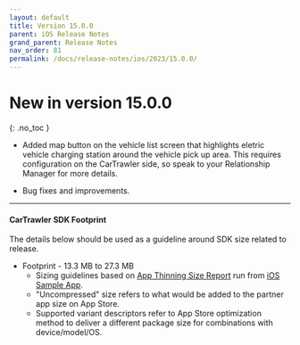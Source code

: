 ```yaml
---
layout: default
title: Version 15.0.0
parent: iOS Release Notes
grand_parent: Release Notes
nav_order: 81
permalink: /docs/release-notes/ios/2023/15.0.0/
---
```


# New in version 15.0.0

{: .no_toc }

* Added map button on the vehicle list screen that highlights eletric vehicle charging station around the vehicle pick up area. This requires configuration on the CarTrawler side, so speak to your Relationship Manager for more details.

* Bug fixes and improvements.

---
#### CarTrawler SDK Footprint

The details below should be used as a guideline around SDK size related to release.
* Footprint - 13.3 MB to 27.3 MB
  * Sizing guidelines based on <a href="https://github.com/cartrawler/cartrawler.github.io/blob/master/ios-report.txt" target="_blank">App Thinning Size Report</a> run from <a href="https://github.com/cartrawler/cartrawler-ios-integration" target="_blank">iOS Sample App</a>.
  * "Uncompressed" size refers to what would be added to the partner app size on App Store.
  * Supported variant descriptors refer to App Store optimization method to deliver a different package size for combinations with device/model/OS.
